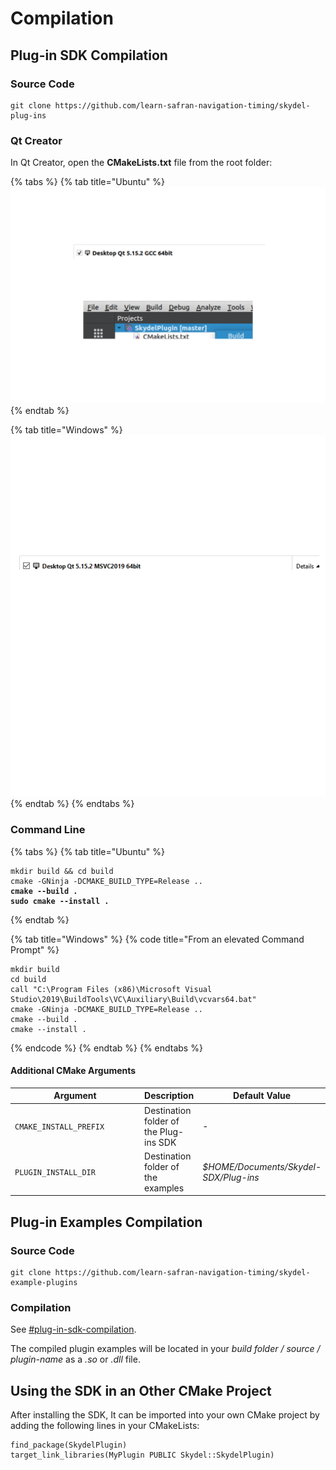 # Compilation

## Plug-in  SDK Compilation

### Source Code

```
git clone https://github.com/learn-safran-navigation-timing/skydel-plug-ins
```

### Qt Creator

In Qt Creator, open the **CMakeLists.txt** file from the root  folder:

{% tabs %}
{% tab title="Ubuntu" %}
<img src="../.gitbook/assets/file.drawing (1).svg" alt="" class="gitbook-drawing">
{% endtab %}

{% tab title="Windows" %}
<img src="../.gitbook/assets/file.drawing (2).svg" alt="" class="gitbook-drawing">
{% endtab %}
{% endtabs %}

### Command Line

{% tabs %}
{% tab title="Ubuntu" %}
<pre><code>mkdir build &#x26;&#x26; cd build
cmake -GNinja -DCMAKE_BUILD_TYPE=Release ..
<strong>cmake --build .
</strong><strong>sudo cmake --install .
</strong></code></pre>
{% endtab %}

{% tab title="Windows" %}
{% code title="From an elevated Command Prompt" %}
```
mkdir build
cd build
call "C:\Program Files (x86)\Microsoft Visual Studio\2019\BuildTools\VC\Auxiliary\Build\vcvars64.bat"
cmake -GNinja -DCMAKE_BUILD_TYPE=Release ..
cmake --build .
cmake --install .
```
{% endcode %}
{% endtab %}
{% endtabs %}

#### Additional CMake Arguments

<table><thead><tr><th width="226.49302936102077">Argument</th><th>Description</th><th width="150">Default Value</th></tr></thead><tbody><tr><td><code>CMAKE_INSTALL_PREFIX</code></td><td>Destination folder of the Plug-ins SDK</td><td>-</td></tr><tr><td><code>PLUGIN_INSTALL_DIR</code></td><td>Destination folder of the examples</td><td><em>$HOME/Documents/Skydel-SDX/Plug-ins</em></td></tr></tbody></table>



## Plug-in Examples Compilation

### Source Code

```
git clone https://github.com/learn-safran-navigation-timing/skydel-example-plugins
```

### Compilation

See [#plug-in-sdk-compilation](compilation.md#plug-in-sdk-compilation "mention").

The compiled plugin examples will be located in your _build folder / source / plugin-name_ as a _.so_ or _.dll_ file.

## Using the SDK in an Other CMake Project

After installing the SDK, It can be imported into your own CMake project by adding the following lines in your CMakeLists:

```
find_package(SkydelPlugin)
target_link_libraries(MyPlugin PUBLIC Skydel::SkydelPlugin)
```

